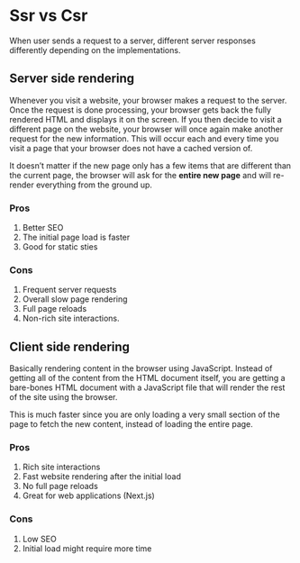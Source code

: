 # Ssr vs Csr


When user sends a request to a server, different server responses differently depending on the implementations.

## Server side rendering

Whenever you visit a website, your browser makes a request to the server. Once the request is done processing, your browser gets back the fully rendered HTML and displays it on the screen. If you then decide to visit a different page on the website, your browser will once again make another request for the new information. This will occur each and every time you visit a page that your browser does not have a cached version of.

It doesn’t matter if the new page only has a few items that are different than the current page, the browser will ask for the **entire new page** and will re-render everything from the ground up.

### Pros
1. Better SEO
2. The initial page load is faster
3. Good for static sties

### Cons
1. Frequent server requests
2. Overall slow page rendering
3. Full page reloads
4. Non-rich site interactions.

## Client side rendering 

Basically rendering content in the browser using JavaScript. Instead of getting all of the content from the HTML document itself, you are getting a bare-bones HTML document with a JavaScript file that will render the rest of the site using the browser.

This is much faster since you are only loading a very small section of the page to fetch the new content, instead of loading the entire page.

### Pros
1. Rich site interactions
2. Fast website rendering after the initial load
3. No full page reloads
4. Great for web applications (Next.js)

### Cons
1. Low SEO
2. Initial load might require more time
